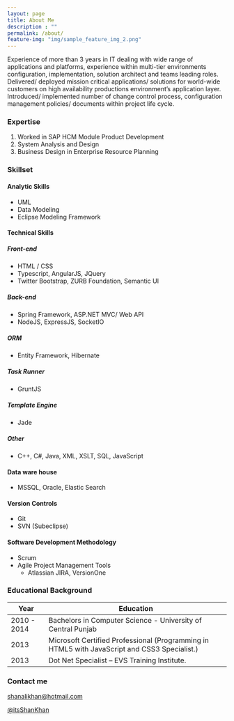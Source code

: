 ```yaml
---
layout: page
title: About Me
description : ""
permalink: /about/
feature-img: "img/sample_feature_img_2.png"
---
```



Experience of more than 3 years in IT dealing with wide range of applications and platforms, experience within multi-tier environments configuration, implementation, solution architect and teams leading roles. Delivered/ deployed mission critical applications/ solutions for world-wide customers on high availability productions environment’s application layer. Introduced/ implemented number of change control process, configuration management policies/ documents within project life cycle.

### Expertise

1. Worked in SAP HCM Module Product Development
2. System Analysis and Design
3. Business Design in Enterprise Resource Planning

### Skillset

#### Analytic Skills

- UML
- Data Modeling
- Eclipse Modeling Framework

#### Technical Skills

##### Front-end

- HTML / CSS
- Typescript, AngularJS, JQuery
- Twitter Bootstrap, ZURB Foundation, Semantic UI

##### Back-end

- Spring Framework, ASP.NET MVC/ Web API
- NodeJS, ExpressJS, SocketIO

##### ORM

- Entity Framework, Hibernate

##### Task Runner

- GruntJS

##### Template Engine

- Jade

##### Other

- C++, C#, Java, XML, XSLT, SQL, JavaScript

#### Data ware house

- MSSQL, Oracle, Elastic Search

#### Version Controls
- Git 
- SVN (Subeclipse)

#### Software Development Methodology

- Scrum
- Agile Project Management Tools 
    - Atlassian JIRA, VersionOne


### Educational Background

| Year  | Education |
| ------------- | ------------- |
| 2010 - 2014  | Bachelors in Computer Science - University of Central Punjab |
| 2013  | Microsoft Certified Professional (Programming in HTML5 with JavaScript and CSS3 Specialist.)  |
| 2013  | Dot Net Specialist – EVS Training Institute.  |

### Contact me

[shanalikhan@hotmail.com](mailto:shanalikhan@hotmail.com)

[@itsShanKhan](https://twitter.com/itsShanKhan)
